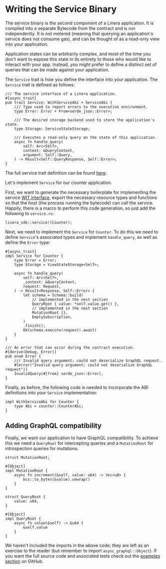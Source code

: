 # Writing the Service Binary

The service binary is the second component of a Linera application. It is
compiled into a separate Bytecode from the contract and is run independently. It
is not metered (meaning that querying an application's service does not consume
gas), and can be thought of as a read-only view into your application.

Application states can be arbitrarily complex, and most of the time you don't
want to expose this state in its entirety to those who would like to interact
with your app. Instead, you might prefer to define a distinct set of queries
that can be made against your application.

The `Service` trait is how you define the interface into your application. The
`Service` trait is defined as follows:

```rust,ignore
/// The service interface of a Linera application.
#[async_trait]
pub trait Service: WithServiceAbi + ServiceAbi {
    /// Type used to report errors to the execution environment.
    type Error: Error + From<serde_json::Error>;

    /// The desired storage backend used to store the application's state.
    type Storage: ServiceStateStorage;

    /// Executes a read-only query on the state of this application.
    async fn handle_query(
        self: Arc<Self>,
        context: &QueryContext,
        argument: Self::Query,
    ) -> Result<Self::QueryResponse, Self::Error>;
}
```

The full service trait definition can be found
[here](https://github.com/linera-io/linera-protocol/blob/main/linera-sdk/src/lib.rs).

Let's implement `Service` for our counter application.

First, we want to generate the necessary boilerplate for implementing the
service
[WIT interface](https://component-model.bytecodealliance.org/design/wit.html),
export the necessary resource types and functions so that the host (the process
running the bytecode) can call the service. Happily, there is a macro to perform
this code generation, so just add the following to `service.rs`:

```rust,ignore
linera_sdk::service!(Counter);
```

Next, we need to implement the `Service` for `Counter`. To do this we need to
define `Service`'s associated types and implement `handle_query`, as well as
define the `Error` type:

```rust,ignore
#[async_trait]
impl Service for Counter {
    type Error = Error;
    type Storage = ViewStateStorage<Self>;

    async fn handle_query(
        self: Arc<Self>,
        _context: &QueryContext,
        request: Request,
    ) -> Result<Response, Self::Error> {
        let schema = Schema::build(
            // implemented in the next section
            QueryRoot { value: *self.value.get() },
            // implemented in the next section
            MutationRoot {},
            EmptySubscription,
        )
        .finish();
        Ok(schema.execute(request).await)
    }
}

/// An error that can occur during the contract execution.
#[derive(Debug, Error)]
pub enum Error {
    /// Invalid query argument; could not deserialize GraphQL request.
    #[error("Invalid query argument; could not deserialize GraphQL request")]
    InvalidQuery(#[from] serde_json::Error),
}
```

Finally, as before, the following code is needed to incorporate the ABI
definitions into your `Service` implementation:

```rust,ignore
impl WithServiceAbi for Counter {
    type Abi = counter::CounterAbi;
}
```

## Adding GraphQL compatibility

Finally, we want our application to have GraphQL compatibility. To achieve this
we need a `QueryRoot` for intercepting queries and a `MutationRoot` for
introspection queries for mutations.

```rust,ignore
struct MutationRoot;

#[Object]
impl MutationRoot {
    async fn increment(&self, value: u64) -> Vec<u8> {
        bcs::to_bytes(&value).unwrap()
    }
}

struct QueryRoot {
    value: u64,
}

#[Object]
impl QueryRoot {
    async fn value(&self) -> &u64 {
        &self.value
    }
}
```

We haven't included the imports in the above code; they are left as an exercise
to the reader (but remember to import `async_graphql::Object`). If you want the
full source code and associated tests check out the
[examples section](https://github.com/linera-io/linera-protocol/blob/main/examples/counter/src/service.rs)
on GitHub.
